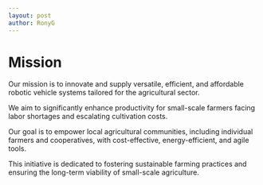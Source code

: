 ```yaml
---
layout: post
author: RonyG
---
```



# Mission
Our mission is to innovate and supply versatile, efficient, and affordable robotic vehicle systems tailored for the agricultural sector.

We aim to significantly enhance productivity for small-scale farmers facing labor shortages and escalating cultivation costs.

Our goal is to empower local agricultural communities, including individual farmers and cooperatives, with cost-effective, energy-efficient, and agile tools.

This initiative is dedicated to fostering sustainable farming practices and ensuring the long-term viability of small-scale agriculture.




